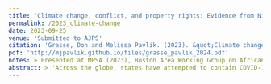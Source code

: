 ```yaml
---
title: "Climate change, conflict, and property rights: Evidence from Nigeria."
permalink: /2023_climate-change
date: 2023-09-25
venue: 'Submitted to AJPS'
citation: 'Grasse, Don and Melissa Pavlik. (2023). &quot;Climate change, conflict, and property rights: Evidence from Nigeria.&quot; <i>Working paper</i>.' DOI: https://doi.org/10.1162/isec_a_00419 
pdf: 'http://mjpavlik.github.io/files/grasse_pavlik_2024.pdf'
notes: > Presented at MPSA (2023), Boston Area Working Group on African Political Economy [BGWAPE] (2023). 
abstract: > 'Across the globe, states have attempted to contain COVID-19 by restricting movement, closing schools and businesses, and banning large gatherings. Such measures have expanded the degree of sanctioned state intervention into civilians&appos; lives. But existing theories of preventive and responsive repression cannot explain why some countries experienced surges in repression after states in Africa initiated COVID-19-related lockdowns. While responsive repression occurs when states quell protests or riots, “opportunistic repression” arises when states use crises to suppress the political opposition. An examination of the relationship between COVID-19 shutdown policies and state violence against civilians in Africa tests this theory of opportunistic repression. Findings reveal a large and statistically significant relationship between shutdowns and repression, which holds after conditioning for the spread and lethality of the disease within-country and over time. A subnational case study of repression in Uganda provides evidence that the increase in repression appears to be concentrated in opposition areas that showed less support for Yoweri Museveni in the 2016 elections. Opportunistic repression provides a better explanation than theories of preventive or responsive repression for why Uganda experienced a surge in repression in 2020 and in what areas. The results have implications for theories of repression, authoritarian survival, the politics of emergency, and security.'
---
```


